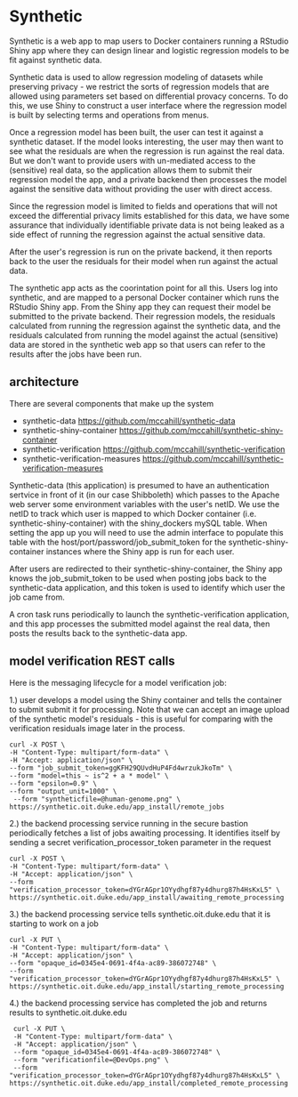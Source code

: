 # Synthetic

Synthetic is a web app to map users to Docker containers running a RStudio Shiny app
where they can design linear and logistic regression models to be fit against
synthetic data.

Synthetic data is used to allow regression modeling of datasets while preserving 
privacy - we restrict the sorts of regression models that are allowed using parameters
set based on differential provacy concerns. To do this, we use Shiny to construct
a user interface where the regression model is built by selecting terms and operations
from menus.

Once a regression model has been built, the user can test it against a synthetic dataset.
If the model looks interesting, the user may then want to see what the residuals are
when the regression is run against the real data. But we don't want to provide users
with un-mediated access to the (sensitive) real data, so the application allows them to
submit their regression model the app, and a private backend then processes the model
against the sensitive data without providing the user with direct access. 

Since the regression model is limited to fields and operations that will not exceed 
the differential privacy limits established for this data, we have some assurance that
individually identifiable private data is not being leaked as a side effect of running
the regression against the actual sensitive data. 

After the user's regression is run on the private backend, it then reports back to 
the user the residuals for their model when run against the actual data.

The synthetic app acts as the coorintation point for all this. Users log into synthetic,
and are mapped to a personal Docker container which runs the RStudio Shiny app. From the
Shiny app they can request their model be submitted to the private backend. Their regression
models, the residuals calculated from running the regression against the synthetic data, and 
the residuals calculated from running the model against the actual (sensitive) data are
stored in the synthetic web app so that users can refer to the results after the jobs have
been run.

## architecture
There are several components that make up the system
- synthetic-data   https://github.com/mccahill/synthetic-data 
- synthetic-shiny-container   https://github.com/mccahill/synthetic-shiny-container
- synthetic-verification   https://github.com/mccahill/synthetic-verification
- synthetic-verification-measures   https://github.com/mccahill/synthetic-verification-measures


Synthetic-data (this application) is presumed to have an authentication sertvice in 
front of it (in our case Shibboleth) which passes to the Apache web server some environment
variables with the user's netID. We use the netID to track which user is mapped to which
Docker container (i.e. synthetic-shiny-container) with the shiny_dockers mySQL table.
When setting the app up you will need to use the admin interface to populate this table
with the host/port/password/job_submit_token for the synthetic-shiny-container instances
where the Shiny app is run for each user.

After users are redirected to their synthetic-shiny-container, the Shiny app knows the
job_submit_token to be used when posting jobs back to the synthetic-data application,
and this token is used to identify which user the job came from.

A cron task runs periodically to launch the synthetic-verification application, and this
app processes the submitted model against the real data, then posts the results back to
the synthetic-data app.


## model verification REST calls
Here is the messaging lifecycle for a model verification job:

1.) user develops a model using the Shiny container and tells the container to submit
submit it for processing. Note that we can accept an image upload of the synthetic
model's residuals - this is useful for comparing with the verification residuals image
later in the process.

```
curl -X POST \
-H "Content-Type: multipart/form-data" \
-H "Accept: application/json" \
--form "job_submit_token=ggKFH29QUvdHuP4Fd4wrzukJkoTm" \
--form "model=this ~ is^2 + a * model" \
--form "epsilon=0.9" \
--form "output_unit=1000" \
 --form "syntheticfile=@human-genome.png" \
https://synthetic.oit.duke.edu/app_install/remote_jobs
```

2.) the backend processing service running in the secure bastion periodically
fetches a list of jobs awaiting processing. It identifies itself by sending a 
secret verification_processor_token parameter in the request

```
curl -X POST \
-H "Content-Type: multipart/form-data" \
-H "Accept: application/json" \
--form "verification_processor_token=dYGrAGpr1OYydhgf87y4dhurg87h4HsKxL5" \
https://synthetic.oit.duke.edu/app_install/awaiting_remote_processing
```

3.) the backend processing service tells synthetic.oit.duke.edu 
that it is starting to work on a job

```
curl -X PUT \
-H "Content-Type: multipart/form-data" \
-H "Accept: application/json" \
--form "opaque_id=0345e4-0691-4f4a-ac89-386072748" \
--form "verification_processor_token=dYGrAGpr1OYydhgf87y4dhurg87h4HsKxL5" \
https://synthetic.oit.duke.edu/app_install/starting_remote_processing
```

4.) the backend processing service has completed the job and returns
results to synthetic.oit.duke.edu
```
 curl -X PUT \
 -H "Content-Type: multipart/form-data" \
 -H "Accept: application/json" \
 --form "opaque_id=0345e4-0691-4f4a-ac89-386072748" \
 --form "verificationfile=@DevOps.png" \
 --form "verification_processor_token=dYGrAGpr1OYydhgf87y4dhurg87h4HsKxL5" \
https://synthetic.oit.duke.edu/app_install/completed_remote_processing
```





